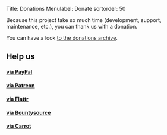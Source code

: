 Title: Donations
Menulabel: Donate
sortorder: 50

Because this project take so much time (development, support, maintenance, etc.), you can thank us with a donation.

You can have a look [to the donations archive]({filename}donations-archive.md).

## Help us

<div class="list-group">
  <a href="https://www.paypal.com/cgi-bin/webscr?cmd=_s-xclick&hosted_button_id=9UBA65LG3FX9Y&lc=gb" class="list-group-item">
    <h4 class="list-group-item-heading">via PayPal</h4>
  </a>
  <a href="https://www.patreon.com/wallabag" class="list-group-item">
    <h4 class="list-group-item-heading">via Patreon</h4>
  </a>
  <a href="https://flattr.com/submit/auto?user_id=nico_somb&url=https%3A%2F%2Fwww.wallabag.org" class="list-group-item">
    <h4 class="list-group-item-heading">via Flattr</h4>
  </a>
  <a href="https://www.bountysource.com/teams/wallabag" class="list-group-item">
    <h4 class="list-group-item-heading">via Bountysource</h4>
  </a>
  <a href="https://secure.carrot.org/pg/37952036#/" class="list-group-item">
    <h4 class="list-group-item-heading">via Carrot</h4>
  </a>
</div>
